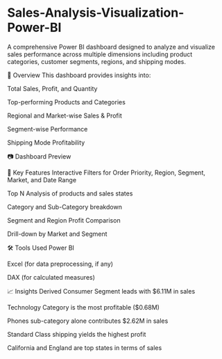 # Sales-Analysis-Visualization-Power-BI
A comprehensive Power BI dashboard designed to analyze and visualize sales performance across multiple dimensions including product categories, customer segments, regions, and shipping modes.

🚀 Overview
This dashboard provides insights into:

Total Sales, Profit, and Quantity

Top-performing Products and Categories

Regional and Market-wise Sales & Profit

Segment-wise Performance

Shipping Mode Profitability

📷 Dashboard Preview

🧩 Key Features
Interactive Filters for Order Priority, Region, Segment, Market, and Date Range

Top N Analysis of products and sales states

Category and Sub-Category breakdown

Segment and Region Profit Comparison

Drill-down by Market and Segment

🛠 Tools Used
Power BI

Excel (for data preprocessing, if any)

DAX (for calculated measures)

📈 Insights Derived
Consumer Segment leads with $6.11M in sales

Technology Category is the most profitable ($0.68M)

Phones sub-category alone contributes $2.62M in sales

Standard Class shipping yields the highest profit

California and England are top states in terms of sales
